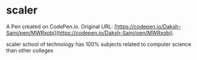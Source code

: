 # scaler

A Pen created on CodePen.io. Original URL: [https://codepen.io/Daksh-Saini/pen/MWRxobj](https://codepen.io/Daksh-Saini/pen/MWRxobj).

scaler school of technology has 100% subjects related to computer science than other colleges 